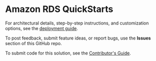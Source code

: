 # Amazon RDS QuickStarts

For architectural details, step-by-step instructions, and customization options, see the [deployment guide](https://fwd.aws/634Gv?).

To post feedback, submit feature ideas, or report bugs, use the **Issues** section of this GitHub repo.

To submit code for this solution, see the [Contributor's Guide](https://aws-quickstart.github.io/).
